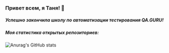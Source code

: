 ### Привет всем, я Таня! :hibiscus:
##### Успешно закончила школу по автоматизации тестирования QA.GURU!

##### 


##### Моя статистика открытых репозиториев:

![Anurag's GitHub stats](https://github-readme-stats.vercel.app/api?username=swastest&show_icons=true&theme=dracula)



<!--


Here are some ideas to get you started:

- 🔭 I’m currently working on ...
- 🌱 I’m currently learning ...
- 👯 I’m looking to collaborate on ...
- 🤔 I’m looking for help with ...
- 💬 Ask me about ...
- 📫 How to reach me: ...
- 😄 Pronouns: ...
- ⚡ Fun fact: ...
-->
